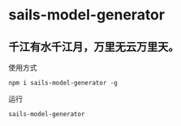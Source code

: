 # sails-model-generator
## 千江有水千江月，万里无云万里天。
使用方式
```
npm i sails-model-generator -g
```
运行
```
sails-model-generator
```